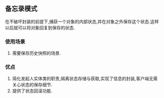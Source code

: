 ## 备忘录模式
在不破坏封装的前提下,捕获一个对象的内部状态,并在对象之外保存这个状态.这样以后就可以将对象回复到保存的状态.

### 使用场景
1. 需要保存历史快照的场景.


### 优点
1. 简化发起人实体类的职责,隔离状态存储与获取,实现了信息的封装,客户端无需关心状态的保存细节.
2. 提供了状态回滚功能.

